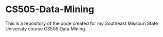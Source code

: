 # CS505-Data-Mining
This is a repository of the code created for my Southeast Missouri State University course CS505 Data Mining.
